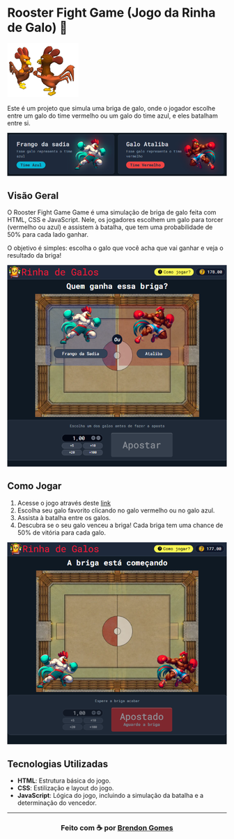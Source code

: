 # Rooster Fight Game (Jogo da Rinha de Galo) 🐓

![Galos](./src/assets/briga-de-galo.gif)

Este é um projeto que simula uma briga de galo, onde o jogador escolhe entre um galo do time vermelho ou um galo do time azul, e eles batalham entre si.

<img src="./src/assets/game-images/example03.png" alt="foto do jogo">

## Visão Geral

O Rooster Fight Game Game é uma simulação de briga de galo feita com HTML, CSS e JavaScript. Nele, os jogadores escolhem um galo para torcer (vermelho ou azul) e assistem à batalha, que tem uma probabilidade de 50% para cada lado ganhar.

O objetivo é simples: escolha o galo que você acha que vai ganhar e veja o resultado da briga!

<img src="./src/assets/game-images/example01.png" alt="foto do jogo" width="600px">

## Como Jogar

1. Acesse o jogo através deste [link](https://brendon3578.github.io/rooster-fight/src/index.html)
2. Escolha seu galo favorito clicando no galo vermelho ou no galo azul.
3. Assista à batalha entre os galos.
4. Descubra se o seu galo venceu a briga! Cada briga tem uma chance de 50% de vitória para cada galo.

<img src="./src/assets/game-images/example02.png" alt="foto do jogo" width="600px">

## Tecnologias Utilizadas

- **HTML**: Estrutura básica do jogo.
- **CSS**: Estilização e layout do jogo.
- **JavaScript**: Lógica do jogo, incluindo a simulação da batalha e a determinação do vencedor.

---

<h3 align="center">
    Feito com ☕ por <a href="https://github.com/Brendon3578"> Brendon Gomes</a>
</h3>
